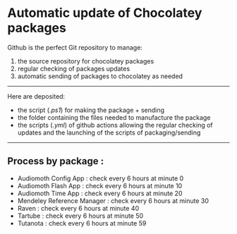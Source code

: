 # Automatic update of Chocolatey packages

Github is the perfect Git repository to manage:

1. the source repository for chocolatey packages
2. regular checking of packages updates
3. automatic sending of packages to chocolatey as needed

---

Here are deposited:

* the script (*.ps1*) for making the package + sending
* the folder containing the files needed to manufacture the package
* the scripts (*.yml*) of github actions allowing the regular checking of updates and the launching of the scripts of packaging/sending

---
## Process by package :

* Audiomoth Config App : check every 6 hours at minute 0
* Audiomoth Flash App : check every 6 hours at minute 10
* Audiomoth Time App : check every 6 hours at minute 20
* Mendeley Reference Manager : check every 6 hours at minute 30
* Raven : check every 6 hours at minute 40
* Tartube : check every 6 hours at minute 50
* Tutanota : check every 6 hours at minute 59
